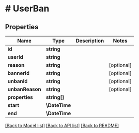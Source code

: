 # # UserBan

## Properties

Name | Type | Description | Notes
------------ | ------------- | ------------- | -------------
**id** | **string** |  |
**userId** | **string** |  |
**reason** | **string** |  | [optional]
**bannerId** | **string** |  | [optional]
**unbanId** | **string** |  | [optional]
**unbanReason** | **string** |  | [optional]
**properties** | **string[]** |  |
**start** | **\DateTime** |  |
**end** | **\DateTime** |  |

[[Back to Model list]](../../README.md#models) [[Back to API list]](../../README.md#endpoints) [[Back to README]](../../README.md)
